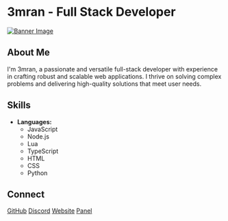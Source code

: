 # 3mran - Full Stack Developer

[![Banner Image](https://i.ibb.co/S4Rrx0MH/Picsart-25-08-29-01-29-24-403-jpg)]()

## About Me

I'm 3mran, a passionate and versatile full-stack developer with experience in crafting robust and scalable web applications. I thrive on solving complex problems and delivering high-quality solutions that meet user needs.

## Skills

- **Languages:**
  - JavaScript
  - Node.js
  - Lua
  - TypeScript
  - HTML
  - CSS
  - Python

## Connect

[GitHub](https://github.com/mayor-studio/)
[Discord](https://discord.gg/mayor)
[Website](https://mayorstudio.xyz/)
[Panel](https://panel.mayorstudio.host/)
